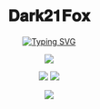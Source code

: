 <div align="center">
<h1>𝐃𝐚𝐫𝐤𝟐𝟏𝐅𝐨𝐱</h1>
 
<a href="https://git.io/typing-svg"><img src="https://readme-typing-svg.herokuapp.com?font=Righteous+&duration=3500&pause=1000&color=6699FF&center=true&multiline=true&repeat=false&width=500&height=60&lines=Information+security;programming++and+artificial+intelligence" alt="Typing SVG" /></a>

![](https://github-profile-summary-cards.vercel.app/api/cards/profile-details?username=Dark21Fox&theme=tokyonight)

![](https://github-profile-summary-cards.vercel.app/api/cards/repos-per-language?username=Dark21Fox&theme=tokyonight)
![](https://github-profile-summary-cards.vercel.app/api/cards/stats?username=Dark21Fox&theme=tokyonight)
 
 ![](https://komarev.com/ghpvc/?username=Dark21Fox)
</div>

<!--
Here are some ideas to get you started:

- 🔭 I’m currently working on ...
- 🌱 I’m currently learning ...
- 👯 I’m looking to collaborate on ...
- 🤔 I’m looking for help with ...
- 💬 Ask me about ...
- 📫 How to reach me: ...
- 😄 Pronouns: ...
- ⚡ Fun fact: ...
-->
